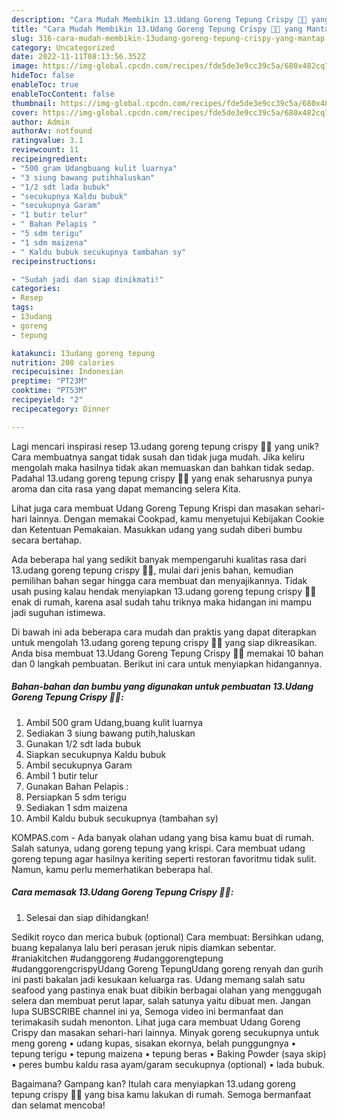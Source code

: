 ```yaml
---
description: "Cara Mudah Membikin 13.Udang Goreng Tepung Crispy 🦐🦐 yang Mantap"
title: "Cara Mudah Membikin 13.Udang Goreng Tepung Crispy 🦐🦐 yang Mantap"
slug: 316-cara-mudah-membikin-13udang-goreng-tepung-crispy-yang-mantap
category: Uncategorized
date: 2022-11-11T08:13:56.352Z
image: https://img-global.cpcdn.com/recipes/fde5de3e9cc39c5a/680x482cq70/13udang-goreng-tepung-crispy-foto-resep-utama.jpg
hideToc: false
enableToc: true
enableTocContent: false
thumbnail: https://img-global.cpcdn.com/recipes/fde5de3e9cc39c5a/680x482cq70/13udang-goreng-tepung-crispy-foto-resep-utama.jpg
cover: https://img-global.cpcdn.com/recipes/fde5de3e9cc39c5a/680x482cq70/13udang-goreng-tepung-crispy-foto-resep-utama.jpg
author: Admin
authorAv: notfound
ratingvalue: 3.1
reviewcount: 11
recipeingredient:
- "500 gram Udangbuang kulit luarnya"
- "3 siung bawang putihhaluskan"
- "1/2 sdt lada bubuk"
- "secukupnya Kaldu bubuk"
- "secukupnya Garam"
- "1 butir telur"
- " Bahan Pelapis "
- "5 sdm terigu"
- "1 sdm maizena"
- " Kaldu bubuk secukupnya tambahan sy"
recipeinstructions:

- "Sudah jadi dan siap dinikmati!"
categories:
- Resep
tags:
- 13udang
- goreng
- tepung

katakunci: 13udang goreng tepung 
nutrition: 208 calories
recipecuisine: Indonesian
preptime: "PT23M"
cooktime: "PT53M"
recipeyield: "2"
recipecategory: Dinner

---
```





Lagi mencari inspirasi resep 13.udang goreng tepung crispy 🦐🦐 yang unik? Cara membuatnya sangat tidak susah dan tidak juga mudah. Jika keliru mengolah maka hasilnya tidak akan memuaskan dan bahkan tidak sedap. Padahal 13.udang goreng tepung crispy 🦐🦐 yang enak seharusnya punya aroma dan cita rasa yang dapat memancing selera Kita.





Lihat juga cara membuat Udang Goreng Tepung Krispi dan masakan sehari-hari lainnya. Dengan memakai Cookpad, kamu menyetujui Kebijakan Cookie dan Ketentuan Pemakaian. Masukkan udang yang sudah diberi bumbu secara bertahap.

Ada beberapa hal yang sedikit banyak mempengaruhi kualitas rasa dari 13.udang goreng tepung crispy 🦐🦐, mulai dari jenis bahan, kemudian pemilihan bahan segar hingga cara membuat dan menyajikannya. Tidak usah pusing kalau hendak menyiapkan 13.udang goreng tepung crispy 🦐🦐 enak di rumah, karena asal sudah tahu triknya maka hidangan ini mampu jadi suguhan istimewa.






Di bawah ini ada beberapa cara mudah dan praktis yang dapat diterapkan untuk mengolah 13.udang goreng tepung crispy 🦐🦐 yang siap dikreasikan. Anda bisa membuat 13.Udang Goreng Tepung Crispy 🦐🦐 memakai 10 bahan dan 0 langkah pembuatan. Berikut ini cara untuk menyiapkan hidangannya.

<!--inarticleads1-->

##### Bahan-bahan dan bumbu yang digunakan untuk pembuatan 13.Udang Goreng Tepung Crispy 🦐🦐:

1. Ambil 500 gram Udang,buang kulit luarnya
1. Sediakan 3 siung bawang putih,haluskan
1. Gunakan 1/2 sdt lada bubuk
1. Siapkan secukupnya Kaldu bubuk
1. Ambil secukupnya Garam
1. Ambil 1 butir telur
1. Gunakan  Bahan Pelapis :
1. Persiapkan 5 sdm terigu
1. Sediakan 1 sdm maizena
1. Ambil  Kaldu bubuk secukupnya (tambahan sy)


KOMPAS.com - Ada banyak olahan udang yang bisa kamu buat di rumah. Salah satunya, udang goreng tepung yang krispi. Cara membuat udang goreng tepung agar hasilnya keriting seperti restoran favoritmu tidak sulit. Namun, kamu perlu memerhatikan beberapa hal. 

<!--inarticleads2-->

##### Cara memasak 13.Udang Goreng Tepung Crispy 🦐🦐:


1. Selesai dan siap dihidangkan!

Sedikit royco dan merica bubuk (optional) Cara membuat: Bersihkan udang, buang kepalanya lalu beri perasan jeruk nipis diamkan sebentar. #raniakitchen #udanggoreng #udanggorengtepung #udanggorengcrispyUdang Goreng TepungUdang goreng renyah dan gurih ini pasti bakalan jadi kesukaan keluarga ras. Udang memang salah satu seafood yang pastinya enak buat dibikin berbagai olahan yang menggugah selera dan membuat perut lapar, salah satunya yaitu dibuat men. Jangan lupa SUBSCRIBE channel ini ya, Semoga video ini bermanfaat dan terimakasih sudah menonton. Lihat juga cara membuat Udang Goreng Crispy dan masakan sehari-hari lainnya. Minyak goreng secukupnya untuk meng goreng • udang kupas, sisakan ekornya, belah punggungnya • tepung terigu • tepung maizena • tepung beras • Baking Powder (saya skip) • peres bumbu kaldu rasa ayam/garam secukupnya (optional) • lada bubuk. 

Bagaimana? Gampang kan? Itulah cara menyiapkan 13.udang goreng tepung crispy 🦐🦐 yang bisa kamu lakukan di rumah. Semoga bermanfaat dan selamat mencoba!
